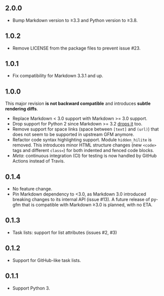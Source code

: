 ## 2.0.0

* Bump Markdown version to ≥3.3 and Python version to ≥3.8.

## 1.0.2

* Remove LICENSE from the package files to prevent issue #23.

## 1.0.1

* Fix compatibility for Markdown 3.3.1 and up.

## 1.0.0

This major revision **is not backward compatible** and introduces **subtle rendering diffs**.

* Replace Markdown < 3.0 support with Markdown >= 3.0 support.
* Drop support for Python 2 since Markdown >= 3.2 [drops it](https://python-markdown.github.io/change_log/release-3.2/) too.
* Remove support for space links (space between `[text]` and `(url)`) that does not seem to be supported in upstream GFM anymore.
* Refactor code syntax highlighting support. Module `hidden_hilite` is removed. This introduces minor HTML structure changes (new `<code>` tags and different `class=`) for both indented and fenced code blocks.
* *Meta*: continuous integration (CI) for testing is now handled by GitHub Actions instead of Travis.

## 0.1.4

* No feature change.
* Pin Markdown dependency to <3.0, as Markdown 3.0 introduced breaking changes
  to its internal API (issue #13). A future release of py-gfm that is compatible
  with Markdown ≥3.0 is planned, with no ETA.

## 0.1.3

* Task lists: support for list attributes (issues #2, #3)

## 0.1.2

* Support for GitHub-like task lists.

## 0.1.1

* Support Python 3.
